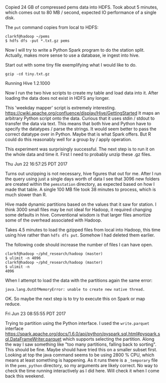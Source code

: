 Copied 24 GB of compressed pems data into HDFS. Took about 5 minutes, which
comes out to 80 MB / second, expected IO performance of a single disk.

The `put` command copies from local to HDFS:

```
clarkf@hadoop ~/pems
$ hdfs dfs -put *.txt.gz pems
```

Now I will try to write a Python Spark program to do the station split.
Actually, makes more sense to use a database, ie ingest into hive.

Start out with some tiny file exemplifying what I would like to do.

```
gzip -cd tiny.txt.gz
```

Running Hive 1.2.1000

Now I run the two hive scripts to create my table and load data into it.
After loading the data does not exist in HDFS any longer.

This 'weekday mapper' script is extremely interesting.
https://cwiki.apache.org/confluence/display/Hive/GettingStarted
It maps an arbitrary Python script onto the data. Curious that it uses
stdin / stdout to transfer the data via text. This means that both hive and
Python have to specify the datatypes / parse the strings. It would seem
better to pass the correct datatype over in Python. Maybe that is what
Spark offers. But R could do this reasonably well for a group by / apply
operation.

This experiment was surprisingly successful. The next step is to run it on
the whole data and time it. First I need to probably unzip these .gz files.

Thu Jun 22 16:57:25 PDT 2017

Turns out unzipping is not necessary, hive figures that out for me. After I
run the query using just a single days worth of data I see that 3096 new
folders are created within the `pemsstation` directory, as expected based
on how I made that table. A single 100 MB file took 38 minutes to 
process, which is much slower than R.

Hive made dynamic partitions based on the values that it saw for station. I
think 3000 small files may be not ideal for Hadoop, it required changing
some defaults in hive. Conventional wisdom is that larger files amortize some of the
overhead associated with Hadoop.

Takes 4.5 minutes to load the gzipped files from local into Hadoop, this
time using hive rather than `hdfs dfs put`. Somehow I had deleted them
earlier.

The following code should increase the number of files I can have open. 

```
clarkf@hadoop ~/phd_research/hadoop (master)
$ ulimit -n 4096
clarkf@hadoop ~/phd_research/hadoop (master)
$ ulimit -n
4096
```

When I attempt to load the data with the partitions again the same error:
```
java.lang.OutOfMemoryError: unable to create new native thread.
```

OK. So maybe the next step is to try to execute this on Spark or map
reduce.

Fri Jun 23 08:55:55 PDT 2017

Trying to partition using the Python interface. I used the `write.parquet`
interface
https://spark.apache.org/docs/1.6.0/api/python/pyspark.sql.html#pyspark.sql.DataFrameWriter.parquet
which supports selecting the partition. Along the way I saw something like
"too many partitions, falling back to sorting". This should be fine.
Maybe should have tried this on a smaller subset first. Looking at top the
java command seems to be using 2800 % CPU, which means at least something
is happening. As it runs there is a `_temporary` file in the `pems_python`
directory, so my arguments are likely correct. No way to check the time
running interactively as I did here. Will check it when I come back this
weekend.

